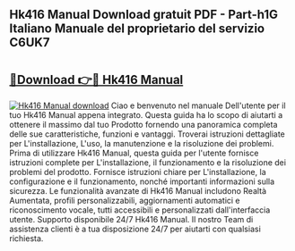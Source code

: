 ## Hk416 Manual Download gratuit PDF - Part-h1G Italiano Manuale del proprietario del servizio C6UK7

# <h2><a href="http://dfan35w.blite.top/?on=Hk416+Manual">🔗Download 👉🔴 Hk416 Manual</a></h2>

[![Hk416 Manual download](https://i.imgur.com/lujVjoI.png)](http://dfan35w.blite.top/?on=Hk416+Manual)
Ciao e benvenuto nel manuale Dell'utente per il tuo Hk416 Manual appena integrato. Questa guida ha lo scopo di aiutarti a ottenere il massimo dal tuo Prodotto fornendo una panoramica completa delle sue caratteristiche, funzioni e vantaggi. Troverai istruzioni dettagliate per L'installazione, L'uso, la manutenzione e la risoluzione dei problemi. Prima di utilizzare Hk416 Manual, questa guida per l'utente fornisce istruzioni complete per L'installazione, il funzionamento e la risoluzione dei problemi del prodotto. Fornisce istruzioni chiare per L'installazione, la configurazione e il funzionamento, nonché importanti informazioni sulla sicurezza. Le funzionalità avanzate di Hk416 Manual includono Realtà Aumentata, profili personalizzabili, aggiornamenti automatici e riconoscimento vocale, tutti accessibili e personalizzati dall'interfaccia utente. Supporto disponibile 24/7 Hk416 Manual. Il nostro Team di assistenza clienti è a tua disposizione 24/7 per aiutarti con qualsiasi richiesta.
